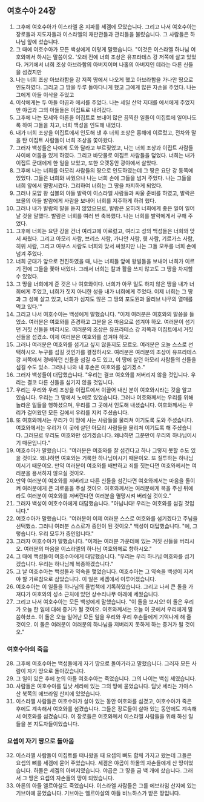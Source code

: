 ## 여호수아 24장

1. 그후에 여호수아가 이스라엘 온 지파를 세겜에 모았습니다. 그리고 나서 여호수아는 장로들과 지도자들과 이스라엘의 재판관들과 관리들을 불렀습니다. 그 사람들은 하나님 앞에 섰습니다.
2. 그 때에 여호수아가 모든 백성에게 이렇게 말했습니다. "이것은 이스라엘 하나님 여호와께서 하시는 말씀이오. '오래 전에 너희 조상은 유프라테스 강 저쪽에 살고 있었다. 거기에서 너희 조상 아브라함의 아버지이며 나홀의 아버지인 데라는 다른 신들을 섬겼지만
3. 나는 너희 조상 아브라함을 강 저쪽 땅에서 나오게 했고 아브라함을 가나안 땅으로 인도하였다. 그리고 그 땅을 두루 돌아다니게 했고 그에게 많은 자손을 주었다. 나는 그에게 아들 이삭을 주었고
4. 이삭에게는 두 아들 야곱과 에서를 주었다. 나는 세일 산악 지대를 에서에게 주었지만 야곱과 그의 아들들은 이집트로 내려갔다.
5. 그후에 나는 모세와 아론을 이집트로 보내어 많은 끔찍한 일들이 이집트에 일어나도록 하여 그들을 치고, 너희 백성을 인도해 내었다.
6. 내가 너희 조상을 이집트에서 인도해 낸 후 너희 조상은 홍해에 이르렀고, 전차와 말을 탄 이집트 사람들이 너희 조상을 쫓아왔다.
7. 그러자 백성들은 나에게 도와 달라고 부르짖었고, 나는 너희 조상과 이집트 사람들 사이에 어둠을 있게 하였다. 그리고 바닷물로 이집트 사람들을 덮었다. 너희는 내가 이집트 군대에게 한 일을 보았고, 또한 오랫동안 광야에서 살았다.
8. 그후에 나는 너희를 아모리 사람들의 땅으로 인도하였는데 그 땅은 요단 강 동쪽에 있었다. 그들은 너희와 싸웠으나 나는 너희 손에 그들을 넘겨 주었다. 나는 그들을 너희 앞에서 멸망시켰다. 그리하여 너희는 그 땅을 차지하게 되었다.
9. 그러나 모압 왕 십볼의 아들 발락이 이스라엘 사람들과 싸울 준비를 하였고, 발락은 브올의 아들 발람에게 사람을 보내어 너희를 저주하게 하려 했다.
10. 그러나 내가 발람의 말을 듣지 않았으므로, 발람은 오히려 너희에게 좋은 일이 일어날 것을 말했다. 발람은 너희를 여러 번 축복했다. 나는 너희를 발락에게서 구해 주었다.
11. 그후에 너희는 요단 강을 건너 여리고에 이르렀고, 여리고 성의 백성들은 너희와 맞서 싸웠다. 그리고 아모리 사람, 브리스 사람, 가나안 사람, 헷 사람, 기르가스 사람, 히위 사람, 그리고 여부스 사람도 너희와 맞서 싸웠지만 나는 그들 모두를 너희 손에 넘겨 주었다.
12. 너희 군대가 앞으로 전진하였을 때, 나는 너희들 앞에 왕벌들을 보내어 너희가 이르기 전에 그들을 쫓아 내었다. 그래서 너희는 칼과 활을 쓰지 않고도 그 땅을 차지할 수 있었다.
13. 그 땅을 너희에게 준 것은 나 여호와이다. 너희가 아무 일도 하지 않은 땅을 내가 너희에게 주었고, 너희가 짓지 아니한 성을 내가 너희에게 주었다. 이제 너희는 그 땅과 그 성에 살고 있고, 너희가 심지도 않은 그 땅의 포도원과 올리브 나무의 열매를 먹고 있다.'"
14. 그리고 나서 여호수아는 백성에게 말했습니다. "이제 여러분은 여호와의 말씀을 들었소. 여러분은 여호와를 존경하고 그분을 온 마음으로 섬겨야 하오. 여러분이 섬기던 거짓 신들을 버리시오. 여러분의 조상은 유프라테스 강 저쪽과 이집트에서 거짓 신들을 섬겼소. 이제 여러분은 여호와를 섬겨야 하오.
15. 그러나 여러분은 여호와를 섬기고 싶지 않을지도 모르오. 여러분은 오늘 스스로 선택하시오. 누구를 섬길 것인가를 결정하시오. 여러분은 여러분의 조상이 유프라테스 강 저쪽에서 경배하던 신들을 섬길 수도 있고, 이 땅에 살던 아모리 사람들의 신들을 섬길 수도 있소. 그러나 나와 내 후손은 여호와를 섬기겠소."
16. 그러자 백성들이 대답했습니다. "우리는 결코 여호와를 저버리지 않을 것입니다. 우리는 결코 다른 신들을 섬기지 않을 것입니다.
17. 우리는 우리와 우리 조상을 이집트에서 이끌어 내신 분이 여호와시라는 것을 알고 있습니다. 우리는 그 땅에서 노예로 있었습니다. 그러나 여호와께서는 우리를 위해 놀라운 일들을 행하셨으며, 우리를 그 곳에서 인도해 내셨습니다. 여호와께서는 우리가 걸어왔던 모든 길에서 우리를 지켜 주셨습니다.
18. 또 여호와께서는 우리가 이 땅에 사는 사람들을 물리쳐 이기도록 도와 주셨습니다. 여호와께서는 우리가 이 곳에 살던 아모리 사람들을 물리쳐 이기도록 해 주셨습니다. 그러므로 우리도 여호와만 섬기겠습니다. 왜냐하면 그분만이 우리의 하나님이시기 때문입니다."
19. 여호수아가 말했습니다. "여러분은 여호와를 잘 섬긴다고 하나 그렇지 못할 수도 있을 것이오. 왜냐하면 여호와는 거룩한 하나님이시기 때문이오. 또 질투하는 하나님이시기 때문이오. 만약 여러분이 여호와를 배반하고 죄를 짓는다면 여호와께서는 여러분을 용서하지 않으실 것이오.
20. 만약 여러분이 여호와를 저버리고 다른 신들을 섬긴다면 여호와께서는 마음을 돌이켜 여러분에게 큰 괴로움을 주실 것이오. 여호와께서는 여러분에게 복을 주신 뒤에라도 여러분이 여호와를 저버린다면 여러분을 멸망시켜 버리실 것이오."
21. 그러자 백성이 여호수아에게 대답했습니다. "아닙니다! 우리는 여호와를 섬길 것입니다."
22. 여호수아가 말했습니다. "여러분이 이제 여러분 스스로 여호와를 섬기겠다고 주님을 선택했소. 그러니 여러분 스스로가 증인이 된 것이오." 백성이 대답했습니다. "예, 그렇습니다. 우리 모두가 증인입니다."
23. 그러자 여호수아가 말했습니다. "이제는 여러분 가운데에 있는 거짓 신들을 버리시오. 여러분의 마음을 이스라엘의 하나님 여호와께로 향하시오."
24. 그 때에 백성들이 여호수아에게 대답했습니다. "우리는 우리 하나님 여호와를 섬기겠습니다. 우리는 하나님께 복종하겠습니다."
25. 그 날 여호수아는 백성들과 약속을 맺었습니다. 여호수아는 그 약속을 백성이 지켜야 할 가르침으로 삼았습니다. 이 일은 세겜에서 이루어졌습니다.
26. 여호수아는 이 일들을 하나님의 율법책에 기록하였습니다. 그리고 나서 큰 돌을 가져다가 여호와의 성소 근처에 있던 상수리나무 아래에 세웠습니다.
27. 그리고 나서 여호수아는 모든 백성에게 말했습니다. "이 돌을 보시오! 이 돌은 우리가 오늘 한 일에 대해 증거가 될 것이오. 여호와께서는 오늘 이 곳에서 우리에게 말씀하셨소. 이 돌은 오늘 일어난 모든 일을 우리와 우리 후손들에게 기억나게 해 줄 것이오. 이 돌은 여러분이 여러분의 하나님을 저버리지 못하게 하는 증거가 될 것이오."
### 여호수아의 죽음
28. 그후에 여호수아는 백성들에게 자기 땅으로 돌아가라고 말했습니다. 그러자 모든 사람이 자기 땅으로 돌아갔습니다.
29. 그 일이 있은 후에 눈의 아들 여호수아는 죽었습니다. 그의 나이는 백십 세였습니다.
30. 사람들은 여호수아를 딤낫 세라에 있는 그의 땅에 묻었습니다. 딤낫 세라는 가아스 산 북쪽의 에브라임 산지에 있었습니다.
31. 이스라엘 사람들은 여호수아가 살아 있는 동안 여호와를 섬겼고, 여호수아가 죽은 후에도 계속해서 여호와를 섬겼습니다. 그들은 장로들이 살아 있는 동안에도 계속해서 여호와를 섬겼습니다. 이 장로들은 여호와께서 이스라엘 사람들을 위해 하신 일들을 본 지도자들이었습니다.
### 요셉이 자기 땅으로 돌아옴
32. 이스라엘 사람들이 이집트를 떠나왔을 때 요셉의 뼈도 함께 가지고 왔는데 그들은 요셉의 뼈를 세겜에 묻어 주었습니다. 세겜은 야곱이 하몰의 자손들에게 산 땅이었습니다. 하몰은 세겜의 아버지였습니다. 야곱은 그 땅을 금 백 개에 샀습니다. 그래서 그 땅은 요셉의 자손들의 땅이 되었습니다.
33. 아론의 아들 엘르아살도 죽었습니다. 이스라엘 사람들은 그를 에브라임 산지에 있는 기브아에 묻었습니다. 기브아는 엘르아살의 아들 비느하스가 받은 땅입니다.
